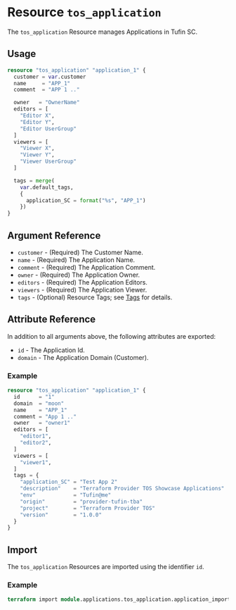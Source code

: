 # Resource `tos_application`

The `tos_application` Resource manages Applications in Tufin SC.

## Usage

```terraform
resource "tos_application" "application_1" {
  customer = var.customer
  name     = "APP_1"
  comment  = "APP 1 .."

  owner   = "OwnerName"
  editors = [
    "Editor X",
    "Editor Y",
    "Editor UserGroup"
  ]
  viewers = [
    "Viewer X",
    "Viewer Y",
    "Viewer UserGroup"
  ]

  tags = merge(
    var.default_tags,
    {
      application_SC = format("%s", "APP_1")
    })
}
```

## Argument Reference

* `customer` - (Required) The Customer Name.
* `name` - (Required) The Application Name.
* `comment` - (Required) The Application Comment.
* `owner` - (Required) The Application Owner.
* `editors` - (Required) The Application Editors.
* `viewers` - (Required) The Application Viewer.
* `tags` - (Optional) Resource Tags; see [Tags](tag.md) for details.

## Attribute Reference

In addition to all arguments above, the following attributes are exported:

* `id` - The Application Id.
* `domain` - The Application Domain (Customer).

### Example

```terraform
resource "tos_application" "application_1" {
  id      = "1"
  domain  = "moon"
  name    = "APP_1"
  comment = "App 1 .."
  owner   = "owner1"
  editors = [
    "editor1",
    "editor2",
  ]
  viewers = [
    "viewer1",
  ]
  tags = {
    "application_SC" = "Test App 2"
    "description"    = "Terraform Provider TOS Showcase Applications"
    "env"            = "Tufin@me"
    "origin"         = "provider-tufin-tba"
    "project"        = "Terraform Provider TOS"
    "version"        = "1.0.0"
  }
}
```

## Import

The `tos_application` Resources are imported using the identifier `id`.

### Example

```terraform
terraform import module.applications.tos_application.application_import 774
```
